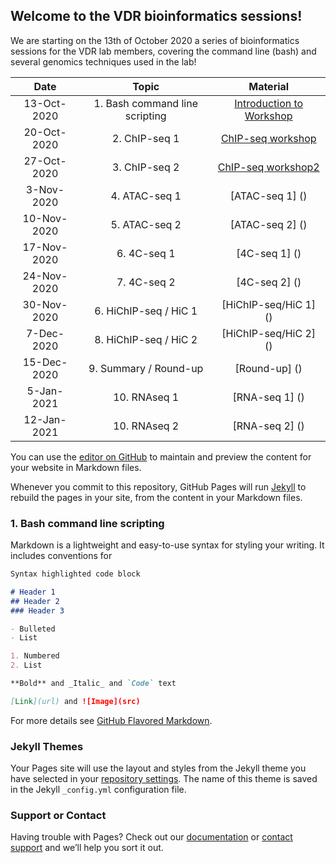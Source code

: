 ## Welcome to the VDR bioinformatics sessions!

We are starting on the 13th of October 2020 a series of bioinformatics sessions for the VDR lab members, covering the command line (bash) and several genomics techniques used in the lab!

| Date            |   Topic  | Material |
|:------------------------:|:----------:|:--------:|
|13-Oct-2020| 1. Bash command line scripting | [Introduction to Workshop](https://hbctraining.github.io/Intro-to-ChIPseq/lectures/Intro_to_workshop.pdf) |
|20-Oct-2020| 2. ChIP-seq 1 | [ChIP-seq workshop](https://hbctraining.github.io/Intro-to-ChIPseq/)|
|27-Oct-2020| 3. ChIP-seq 2 | [ChIP-seq workshop2](https://github.com/hbctraining/Intro-to-ChIPseq/blob/master/schedule/3-day.md)|
|3-Nov-2020| 4. ATAC-seq 1 | [ATAC-seq 1] ()|
|10-Nov-2020| 5. ATAC-seq 2 | [ATAC-seq 2] ()|
|17-Nov-2020| 6. 4C-seq 1 | [4C-seq 1] ()|
|24-Nov-2020| 7. 4C-seq 2 | [4C-seq 2] ()|
|30-Nov-2020| 6. HiChIP-seq / HiC 1 | [HiChIP-seq/HiC 1] ()|
|7-Dec-2020| 8. HiChIP-seq / HiC 2 | [HiChIP-seq/HiC 2] ()|
|15-Dec-2020| 9. Summary / Round-up | [Round-up] ()|
|5-Jan-2021| 10. RNAseq 1 | [RNA-seq 1] ()|
|12-Jan-2021| 10. RNAseq 2 | [RNA-seq 2] ()|

You can use the [editor on GitHub](https://github.com/MafGal/VDRbioinfo/edit/main/README.md) to maintain and preview the content for your website in Markdown files.

Whenever you commit to this repository, GitHub Pages will run [Jekyll](https://jekyllrb.com/) to rebuild the pages in your site, from the content in your Markdown files.

### 1. Bash command line scripting 

Markdown is a lightweight and easy-to-use syntax for styling your writing. It includes conventions for

```markdown
Syntax highlighted code block

# Header 1
## Header 2
### Header 3

- Bulleted
- List

1. Numbered
2. List

**Bold** and _Italic_ and `Code` text

[Link](url) and ![Image](src)
```

For more details see [GitHub Flavored Markdown](https://guides.github.com/features/mastering-markdown/).

### Jekyll Themes

Your Pages site will use the layout and styles from the Jekyll theme you have selected in your [repository settings](https://github.com/MafGal/VDRbioinfo/settings). The name of this theme is saved in the Jekyll `_config.yml` configuration file.

### Support or Contact

Having trouble with Pages? Check out our [documentation](https://docs.github.com/categories/github-pages-basics/) or [contact support](https://github.com/contact) and we’ll help you sort it out.
